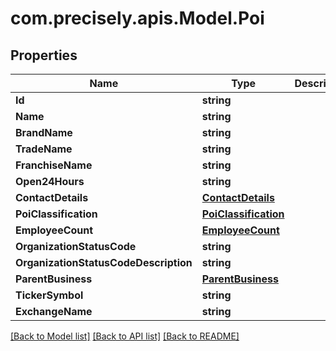 # com.precisely.apis.Model.Poi
## Properties

Name | Type | Description | Notes
------------ | ------------- | ------------- | -------------
**Id** | **string** |  | [optional] 
**Name** | **string** |  | [optional] 
**BrandName** | **string** |  | [optional] 
**TradeName** | **string** |  | [optional] 
**FranchiseName** | **string** |  | [optional] 
**Open24Hours** | **string** |  | [optional] 
**ContactDetails** | [**ContactDetails**](ContactDetails.md) |  | [optional] 
**PoiClassification** | [**PoiClassification**](PoiClassification.md) |  | [optional] 
**EmployeeCount** | [**EmployeeCount**](EmployeeCount.md) |  | [optional] 
**OrganizationStatusCode** | **string** |  | [optional] 
**OrganizationStatusCodeDescription** | **string** |  | [optional] 
**ParentBusiness** | [**ParentBusiness**](ParentBusiness.md) |  | [optional] 
**TickerSymbol** | **string** |  | [optional] 
**ExchangeName** | **string** |  | [optional] 

[[Back to Model list]](../README.md#documentation-for-models) [[Back to API list]](../README.md#documentation-for-api-endpoints) [[Back to README]](../README.md)

